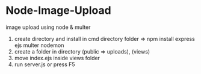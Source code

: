 # Node-Image-Upload

image upload using node & multer

1. create directory and install in cmd directory folder => npm install express ejs multer nodemon
2. create a folder in directory (public => uploads), (views) 
3. move index.ejs inside views folder
4. run server.js or press F5
